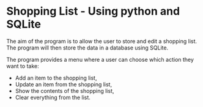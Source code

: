 # Shopping List - Using python and SQLite

The aim of the program is to allow the user to store and edit a shopping list. The program will then store the data in a database using SQLite.

The program provides a menu where a user can choose which action they want to take: 
-  Add an item to the shopping list, 
-  Update an item from the shopping list, 
-  Show the contents of the shopping list,
-  Clear everything from the list. 

